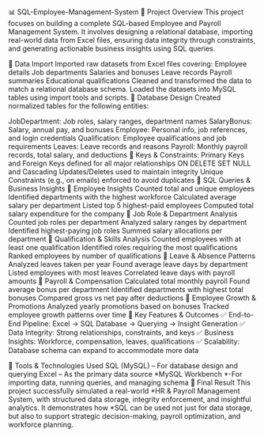 📊 SQL-Employee-Management-System
🔹 Project Overview
This project focuses on building a complete SQL-based Employee and Payroll Management System. It involves designing a relational database, importing real-world data from Excel files, ensuring data integrity through constraints, and generating actionable business insights using SQL queries.

🔹 Data Import
Imported raw datasets from Excel files covering:
Employee details
Job departments
Salaries and bonuses
Leave records
Payroll summaries
Educational qualifications
Cleaned and transformed the data to match a relational database schema.
Loaded the datasets into MySQL tables using import tools and scripts.
🔹 Database Design
Created normalized tables for the following entities:

JobDepartment: Job roles, salary ranges, department names
SalaryBonus: Salary, annual pay, and bonuses
Employee: Personal info, job references, and login credentials
Qualification: Employee qualifications and job requirements
Leaves: Leave records and reasons
Payroll: Monthly payroll records, total salary, and deductions
🔑 Keys & Constraints:
Primary Keys and Foreign Keys defined for all major relationships
ON DELETE SET NULL and Cascading Updates/Deletes used to maintain integrity
Unique Constraints (e.g., on emails) enforced to avoid duplicates
🔹 SQL Queries & Business Insights
📍 Employee Insights
Counted total and unique employees
Identified departments with the highest workforce
Calculated average salary per department
Listed top 5 highest-paid employees
Computed total salary expenditure for the company
📍 Job Role & Department Analysis
Counted job roles per department
Analyzed salary ranges by department
Identified highest-paying job roles
Summed salary allocations per department
📍 Qualification & Skills Analysis
Counted employees with at least one qualification
Identified roles requiring the most qualifications
Ranked employees by number of qualifications
📍 Leave & Absence Patterns
Analyzed leaves taken per year
Found average leave days by department
Listed employees with most leaves
Correlated leave days with payroll amounts
📍 Payroll & Compensation
Calculated total monthly payroll
Found average bonus per department
Identified departments with highest total bonuses
Compared gross vs net pay after deductions
📍 Employee Growth & Promotions
Analyzed yearly promotions based on bonuses
Tracked employee growth patterns over time
🔹 Key Features & Outcomes
✅ End-to-End Pipeline: Excel → SQL Database → Querying → Insight Generation
✅ Data Integrity: Strong relationships, constraints, and keys
✅ Business Insights: Workforce, compensation, leaves, qualifications
✅ Scalability: Database schema can expand to accommodate more data

🔹 Tools & Technologies Used
SQL (MySQL) – For database design and querying
Excel – As the primary data source
*MySQL Workbench *-For importing data, running queries, and managing schema
🔹 Final Result
This project successfully simulated a real-world *HR & Payroll Management System, with structured data storage, integrity enforcement, and insightful analytics. It demonstrates how *SQL can be used not just for data storage, but also to support strategic decision-making, payroll optimization, and workforce planning.
